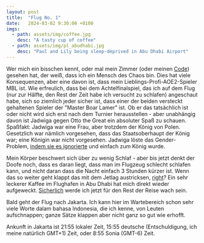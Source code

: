 ```yaml
---
layout: post
title:  "Flug No. 1"
date:   2024-03-02 9:30:00 +0100
imgs: 
  - path: assets/img/coffee.jpg
    desc: "A tasty cup of coffee"
  - path: assets/img/pl_abudhabi.jpg
    desc: "Paul and Lily being sleep-deprived in Abu Dhabi Airport"
---
```

 
Wer mich ein bisschen kennt, oder mal mein Zimmer (oder meinen <a href="/assets/img/code.png">Code</a>) gesehen hat, der weiß, dass ich ein Mensch des Chaos bin.
Dies hat viele Konsequenzen, aber eine davon ist, dass mein Lieblings-Profi-AOE2-Spieler MBL ist. Wie erfreulich, dass bei dem Achtelfinalspiel, das ich auf dem Flug (nur zur Hälfte, den Rest der Zeit habe ich versucht zu schlafen) angeschaut habe, sich so ziemlich jeder sicher ist, dass einer der beiden versteckt gehaltenen Spieler der "Master Boar Lamer" ist.
Ob er das tatsächlich ist oder nicht wird sich erst nach dem Turnier herausstellen - aber unabhängig davon ist Jadwiga gegen Otto the Great ein absoluter Spaß zu schauen.
Spaßfakt: Jadwiga war eine Frau, aber trotzdem der König von Polen. Gesetzlich war nämlich vorgesehen, dass das Staatsoberhaupt der König war; eine Königin war nicht vorgesehen. Jadwiga löste das Gender-Problem, <a href="/assets/img/gigachad.png">indem sie es ignorierte</a> und einfach zum König wurde.
 
Mein Körper beschwert sich über zu wenig Schlaf - aber bis jetzt denkt der Doofe noch, dass es daran liegt, dass man im Flugzeug schlecht schlafen kann, und nicht daran dass die Nacht einfach 3 Stunden kürzer ist.
Wenn das so weiter geht klappt das mit dem Jetlag austricksen, <a href="/assets/img/right.jpg">right</a>? Ein sehr leckerer Kaffee im Flughafen in Abu Dhabi hat mich direkt wieder aufgeweckt. <a href="/assets/img/right.jpg">Sicherlich</a> werde ich jetzt für den Rest der Reise wach sein.
 
Bald geht der Flug nach Jakarta. Ich kann hier im Wartebereich schon sehr viele Worte dalam bahasa Indonesia, die ich kenne, von Leuten aufschnappen; ganze Sätze klappen aber nicht ganz so gut wie erhofft. 

Ankunft in Jakarta ist 21:55 lokaler Zeit, 15:55 deutsche (Entschuldigung, ich meine natürlich GMT+1) Zeit, oder 8:55 Sonia (GMT-6) Zeit.